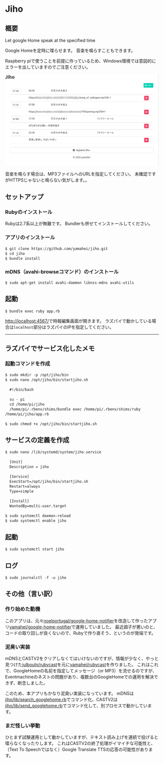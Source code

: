 Jiho
====

概要
----

Let google Home speak at the specified time

Google Homeを定時に喋らせます。
音楽を鳴らすこともできます。

Raspberry piで使うことを前提に作っているため、Windows環境では意図的にエラーを出していますのでご注意ください。

![](localhost_4567_index.html.png)

音楽を鳴らす場合は、MP3ファイルへのURLを指定してください。
未確認ですがHTTPSじゃないと鳴らない気がします。。

セットアップ
------------
### Rubyのインストール

Rubyは2.7系以上が無難です。
Bundlerも併せてインストールしてください。

### アプリのインストール

```
$ git clone https://github.com/yamahei/jiho.git
$ cd jiho
$ bundle install
```

### mDNS（avahi-browseコマンド）のインストール

```
$ sudo apt-get install avahi-daemon libnss-mdns avahi-utils
```


起動
----

```
$ bundle exec ruby app.rb
```
[http://localhost:4567/](http://localhost:4567/)で時報編集画面が開きます。
ラズパイで動かしている場合は`localhost`部分はラズパイのIPを指定してください。

----

ラズパイでサービス化したメモ
----------------------------

### 起動コマンドを作成

```
$ sudo mkdir -p /opt/jiho/bin
$ sudo nano /opt/jiho/bin/startjiho.sh

  #!/bin/bash

  su - pi
  cd /home/pi/jiho
  /home/pi/.rbenv/shims/bundle exec /home/pi/.rbenv/shims/ruby /home/pi/jiho/app.rb

$ sudo chmod +x /opt/jiho/bin/startjiho.sh
```

## サービスの定義を作成

```
$ sudo nano /lib/systemd/system/jiho.service

  [Unit]
  Description = jiho
  
  [Service]
  ExecStart=/opt/jiho/bin/startjiho.sh
  Restart=always
  Type=simple
  
  [Install]
  WantedBy=multi-user.target

$ sudo systemctl daemon-reload
$ sudo systemctl enable jiho 
```

## 起動

```
$ sudo systemctl start jiho
```

## ログ

```
$ sudo journalctl -f -u jiho
```


その他（言い訳）
----------------

### 作り始めた動機

このアプリは、元々[noelportugal/google-home-notifier](https://github.com/noelportugal/google-home-notifier)を改造して作ったアプリ[yamahei/google-home-notifier](https://github.com/yamahei/google-home-notifier)で運用していました。
最近調子が悪いのと、コードの取り回しが良くないので、Rubyで作り直そう、というのが発端です。

### 泥臭い実装

mDNSとCASTV2をクリアしなくてはいけないのですが、情報が少なく、やっと見つけた[julbouln/rubycast](https://github.com/julbouln/rubycast)を元に[yamahei/rubycast](https://github.com/yamahei/rubycast)を作りました。
これはこれで、GoogleHomeの名前を指定してメッセージ（or MP3）を流せるのですが、Eventmachineのネストの問題があり、複数台のGoogleHomeでの運用を解決できず、断念しました。

このため、本アプリもかなり泥臭い実装になっています。
mDNSは[jiho/lib/search_googlehome.rb](https://github.com/yamahei/jiho/blob/main/lib/search_googlehome.rb)でコマンド化、CASTV2は[jiho/lib/send_googlehome.rb](https://github.com/yamahei/jiho/blob/main/lib/send_googlehome.rb)でコマンド化して、別プロセスで動かしています。

### まだ怪しい挙動

ひとまず試験運用として動かしていますが、テキスト読み上げを連続で投げると喋らなくなったりします。
これはCASTV2の終了処理がイマイチな可能性と、（Text To Speechではなく）Google Translate TTSの応答の可能性があります。